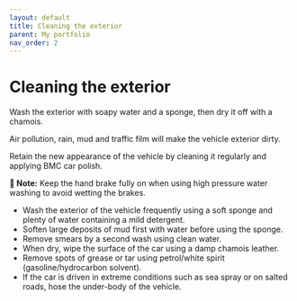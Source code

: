 ```yaml
---
layout: default
title: Cleaning the exterior
parent: My portfolio
nav_order: 2
---
```


# Cleaning the exterior

Wash the exterior with soapy water and a sponge, then dry it off with a chamois.

Air pollution, rain, mud and traffic film will make the vehicle exterior dirty.

Retain the new appearance of the vehicle by cleaning it regularly and applying BMC car polish.

**📝 Note:** Keep the hand brake fully on when using high pressure water washing to avoid wetting the brakes.

- Wash the exterior of the vehicle frequently using a soft sponge and plenty of water containing a mild detergent.
- Soften large deposits of mud first with water before using the sponge.
- Remove smears by a second wash using clean water.
- When dry, wipe the surface of the car using a damp chamois leather.
- Remove spots of grease or tar using petrol/white spirit (gasoline/hydrocarbon solvent).
- If the car is driven in extreme conditions such as sea spray or on salted roads, hose the under-body of the vehicle.